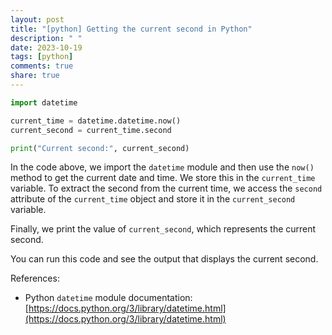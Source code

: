 ```yaml
---
layout: post
title: "[python] Getting the current second in Python"
description: " "
date: 2023-10-19
tags: [python]
comments: true
share: true
---
```


```python
import datetime

current_time = datetime.datetime.now()
current_second = current_time.second

print("Current second:", current_second)
```

In the code above, we import the `datetime` module and then use the `now()` method to get the current date and time. We store this in the `current_time` variable. To extract the second from the current time, we access the `second` attribute of the `current_time` object and store it in the `current_second` variable.

Finally, we print the value of `current_second`, which represents the current second.

You can run this code and see the output that displays the current second.

References:
- Python `datetime` module documentation: [https://docs.python.org/3/library/datetime.html](https://docs.python.org/3/library/datetime.html)